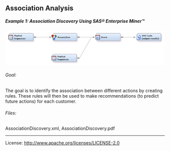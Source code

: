 ## Association Analysis

##### Example 1: Association Discovery Using SAS&reg; Enterprise Miner&trade;

![alt text](../README_imgs/AssociationDiscovery.png "Association Discovery")

###### Goal:
The goal is to identify the association between different actions by creating rules. These 
rules will then be used to make recommendations (to predict future actions) for each customer.

###### Files:
AssociationDiscovery.xml, AssociationDiscovery.pdf

***

License: <http://www.apache.org/licenses/LICENSE-2.0>
